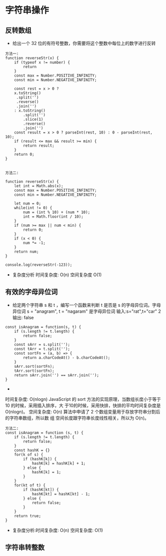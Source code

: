 # 字符串操作


## 反转数组 

* 给出一个 32 位的有符号整数，你需要将这个整数中每位上的数字进行反转


```
方法一:
function reverseStr(x) {
    if (typeof x != number) {
        return
    }
    const max = Number.POSITIVE_INFINITY;
    const min = Number.NEGATIVE_INFINITY;

    const rest = x > 0 ? 
    x.toString()
     .split('')
     .reverse()
     .join('') 
    : x.toString()
        .split('')
        .slice(1)
        .reverse()
        .join('')
    const result = x > 0 ? parseInt(rest, 10) : 0 - parseInt(rest, 10);
    if (result <= max && result >= min) {
        return result;
    }
    return 0;
}


方法二:

function reverseStr(x) {
    let int = Math.abs(x);
    const max = Number.POSITIVE_INFINITY;
    const min = Number.NEGATIVE_INFINITY;

    let num = 0;
    while(int != 0) {
        num = (int % 10) + (num * 10);
        int = Math.floor(int / 10);
    }
    if (num >= max || num < min) {
        return 0;
    }
    if (x < 0) {
        num *= -1;
    }
    return num;
}

console.log(reverseStr(-123));
```

* 复杂度分析 时间复杂度: O(n) 空间复杂度 O(1)


## 有效的字母异位词

* 给定两个字符串 s 和 t ，编写一个函数来判断 t 是否是 s 的字母异位词。字母异位词 s = "anagram", t = "nagaram" 是字母异位词  输入:s="rat",t="car" 2 输出: false

```
const isAnagram = function(s, t) {
    if (s.length != t.length) {
        return false;
    }
    const sArr = s.split('');
    const tArr = t.split('');
    const sortFn = (a, b) => {
        return a.charCodeAt() - b.charCodeAt();
    }
    sArr.sort(sortFn);
    tArr.sort(sortFn);
    return sArr.join('') == sArr.join('');
}
```

* 
时间复杂度: O(nlogn)
JavaScript 的 sort 方法的实现原理，当数组长度小于等于 10 的时候，采用插入排序，大
于10的时候，采用快排，快排的平均时间复杂度是 O(nlogn)。
空间复杂度: O(n) 算法中申请了 2 个数组变量用于存放字符串分割后的字符串数组，所以数 组 空间长度跟字符串长度线性相关，所以为 O(n)。


```
方法二: 
const isAnagram = function (s, t) {
    if (s.length != t.length) {
        return false;
    }
    const hashK = {}
    for(k of s) {
        if (hashK[k]) {
            hashK[k] = hashK[k] + 1;
        } else {
            hashK[k] = 1;
        }
    }
    for(kt of t) {
        if (hashK[kt]) {
            hashK[kt] = hashK[kt] - 1;
        } else {
            return false;
        }
    }
    return true;
}
```

* 复杂度分析:时间复杂度: O(n)  空间复杂度: O(1)

## 字符串转整数